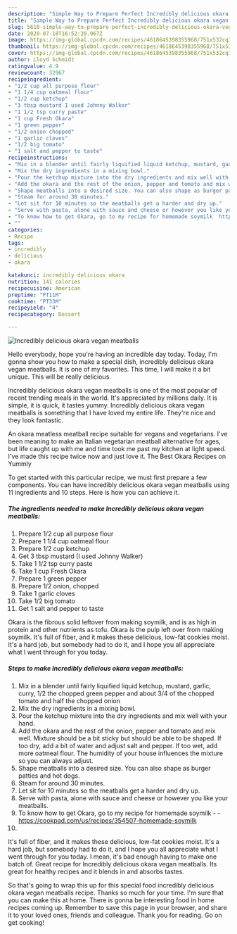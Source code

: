```yaml
---
description: "Simple Way to Prepare Perfect Incredibly delicious okara vegan meatballs"
title: "Simple Way to Prepare Perfect Incredibly delicious okara vegan meatballs"
slug: 5610-simple-way-to-prepare-perfect-incredibly-delicious-okara-vegan-meatballs
date: 2020-07-18T16:52:20.967Z
image: https://img-global.cpcdn.com/recipes/4618645398355968/751x532cq70/incredibly-delicious-okara-vegan-meatballs-recipe-main-photo.jpg
thumbnail: https://img-global.cpcdn.com/recipes/4618645398355968/751x532cq70/incredibly-delicious-okara-vegan-meatballs-recipe-main-photo.jpg
cover: https://img-global.cpcdn.com/recipes/4618645398355968/751x532cq70/incredibly-delicious-okara-vegan-meatballs-recipe-main-photo.jpg
author: Lloyd Schmidt
ratingvalue: 4.9
reviewcount: 32967
recipeingredient:
- "1/2 cup all purpose flour"
- "1 1/4 cup oatmeal flour"
- "1/2 cup ketchup"
- "3 tbsp mustard I used Johnny Walker"
- "1 1/2 tsp curry paste"
- "1 cup Fresh Okara"
- "1 green pepper"
- "1/2 onion chopped"
- "1 garlic cloves"
- "1/2 big tomato"
- "1 salt and pepper to taste"
recipeinstructions:
- "Mix in a blender until fairly liquified liquid ketchup, mustard, garlic, curry, 1/2 the chopped green pepper and about 3/4 of the chopped tomato and half the chopped onion"
- "Mix the dry ingredients in a mixing bowl."
- "Pour the ketchup mixture into the dry ingredients and mix well with your hand."
- "Add the okara and the rest of the onion, pepper and tomato and mix well. Mixture should be a bit sticky but should be able to be shaped. If too dry, add a bit of water and adjust salt and pepper. If too wet, add more oatmeal flour. The humidity of your house influences the mixture so you can always adjust."
- "Shape meatballs into a desired size. You can also shape as burger patties and hot dogs."
- "Steam for around 30 minutes."
- "Let sit for 10 minutes so the meatballs get a harder and dry up."
- "Serve with pasta, alone with sauce and cheese or however you like your meatballs."
- "To know how to get Okara, go to my recipe for homemade soymilk  https://cookpad.com/us/recipes/354507-homemade-soymilk"
- ""
categories:
- Recipe
tags:
- incredibly
- delicious
- okara

katakunci: incredibly delicious okara 
nutrition: 141 calories
recipecuisine: American
preptime: "PT11M"
cooktime: "PT33M"
recipeyield: "4"
recipecategory: Dessert

---
```



![Incredibly delicious okara vegan meatballs](https://img-global.cpcdn.com/recipes/4618645398355968/751x532cq70/incredibly-delicious-okara-vegan-meatballs-recipe-main-photo.jpg)

Hello everybody, hope you're having an incredible day today. Today, I'm gonna show you how to make a special dish, incredibly delicious okara vegan meatballs. It is one of my favorites. This time, I will make it a bit unique. This will be really delicious.

Incredibly delicious okara vegan meatballs is one of the most popular of recent trending meals in the world. It's appreciated by millions daily. It is simple, it is quick, it tastes yummy. Incredibly delicious okara vegan meatballs is something that I have loved my entire life. They're nice and they look fantastic.

An okara meatless meatball recipe suitable for vegans and vegetarians. I&#39;ve been meaning to make an Italian vegetarian meatball alternative for ages, but life caught up with me and time took me past my kitchen at light speed. I&#39;ve made this recipe twice now and just love it. The Best Okara Recipes on Yummly


To get started with this particular recipe, we must first prepare a few components. You can have incredibly delicious okara vegan meatballs using 11 ingredients and 10 steps. Here is how you can achieve it.

<!--inarticleads1-->

##### The ingredients needed to make Incredibly delicious okara vegan meatballs:

1. Prepare 1/2 cup all purpose flour
1. Prepare 1 1/4 cup oatmeal flour
1. Prepare 1/2 cup ketchup
1. Get 3 tbsp mustard (I used Johnny Walker)
1. Take 1 1/2 tsp curry paste
1. Take 1 cup Fresh Okara
1. Prepare 1 green pepper
1. Prepare 1/2 onion, chopped
1. Take 1 garlic cloves
1. Take 1/2 big tomato
1. Get 1 salt and pepper to taste


Okara is the fibrous solid leftover from making soymilk, and is as high in protein and other nutrients as tofu. Okara is the pulp left over from making soymilk. It&#39;s full of fiber, and it makes these delicious, low-fat cookies moist. It&#39;s a hard job, but somebody had to do it, and I hope you all appreciate what I went through for you today. 

<!--inarticleads2-->

##### Steps to make Incredibly delicious okara vegan meatballs:

1. Mix in a blender until fairly liquified liquid ketchup, mustard, garlic, curry, 1/2 the chopped green pepper and about 3/4 of the chopped tomato and half the chopped onion
1. Mix the dry ingredients in a mixing bowl.
1. Pour the ketchup mixture into the dry ingredients and mix well with your hand.
1. Add the okara and the rest of the onion, pepper and tomato and mix well. Mixture should be a bit sticky but should be able to be shaped. If too dry, add a bit of water and adjust salt and pepper. If too wet, add more oatmeal flour. The humidity of your house influences the mixture so you can always adjust.
1. Shape meatballs into a desired size. You can also shape as burger patties and hot dogs.
1. Steam for around 30 minutes.
1. Let sit for 10 minutes so the meatballs get a harder and dry up.
1. Serve with pasta, alone with sauce and cheese or however you like your meatballs.
1. To know how to get Okara, go to my recipe for homemade soymilk -  - https://cookpad.com/us/recipes/354507-homemade-soymilk
1. 


It&#39;s full of fiber, and it makes these delicious, low-fat cookies moist. It&#39;s a hard job, but somebody had to do it, and I hope you all appreciate what I went through for you today. I mean, it&#39;s bad enough having to make one batch of. Great recipe for Incredibly delicious okara vegan meatballs. Its great for healthy recipes and it blends in and absorbs tastes. 

So that's going to wrap this up for this special food incredibly delicious okara vegan meatballs recipe. Thanks so much for your time. I'm sure that you can make this at home. There is gonna be interesting food in home recipes coming up. Remember to save this page in your browser, and share it to your loved ones, friends and colleague. Thank you for reading. Go on get cooking!
